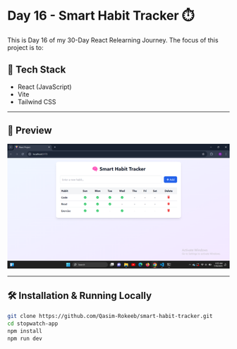 # Day 16 - Smart Habit Tracker ⏱️

This is Day 16 of my 30-Day React Relearning Journey. The focus of this project is to:



## 🧠 Tech Stack

- React (JavaScript)
- Vite
- Tailwind CSS

---

## 📸 Preview

![App Preview](https://raw.githubusercontent.com/Qasim-Rokeeb/smart-habit-tracker/main/screenshot.png)

---

## 🛠️ Installation & Running Locally

```bash
git clone https://github.com/Qasim-Rokeeb/smart-habit-tracker.git
cd stopwatch-app
npm install
npm run dev